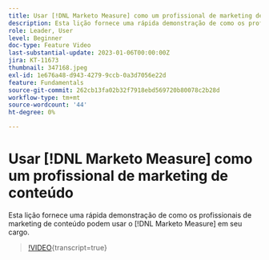 ```yaml
---
title: Usar [!DNL Marketo Measure] como um profissional de marketing de conteúdo
description: Esta lição fornece uma rápida demonstração de como os profissionais de marketing de conteúdo podem usar o [!DNL Marketo Measure] em seu cargo.
role: Leader, User
level: Beginner
doc-type: Feature Video
last-substantial-update: 2023-01-06T00:00:00Z
jira: KT-11673
thumbnail: 347168.jpeg
exl-id: 1e676a48-d943-4279-9ccb-0a3d7056e22d
feature: Fundamentals
source-git-commit: 262cb13fa02b32f7918ebd569720b80078c2b28d
workflow-type: tm+mt
source-wordcount: '44'
ht-degree: 0%

---
```


# Usar [!DNL Marketo Measure] como um profissional de marketing de conteúdo

Esta lição fornece uma rápida demonstração de como os profissionais de marketing de conteúdo podem usar o [!DNL Marketo Measure] em seu cargo.

>[!VIDEO](https://video.tv.adobe.com/v/347168/?learn=on){transcript=true}

